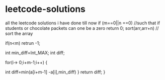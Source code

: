 # leetcode-solutions
all the leetcode solutions i have done till now
  if (m==0||n ==0)        //such that if students or chocolate packets can one be a zero
    return 0;
  sort(arr,arr+n)         // sort the array
  
  if(n<m)  retrun -1;
  
  int min_diff=Int_MAX;
  int diff;
  
  for(i-> 0;i+m-1;i++)
{


int diff=min(a[i+m-1] -a[i],min_diff)
}
return diff;
}

